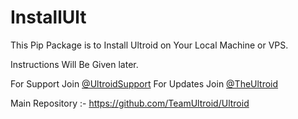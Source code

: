 # InstallUlt

This Pip Package is to Install Ultroid on Your Local Machine or VPS.

Instructions Will Be Given later.

For Support Join [@UltroidSupport](https://t.me/UltroidSupport)
For Updates Join [@TheUltroid](https://t.me/TheUltroid)

Main Repository :- https://github.com/TeamUltroid/Ultroid